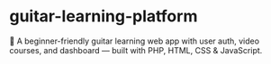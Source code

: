 # guitar-learning-platform
🎸 A beginner-friendly guitar learning web app with user auth, video courses, and dashboard — built with PHP, HTML, CSS &amp; JavaScript.
